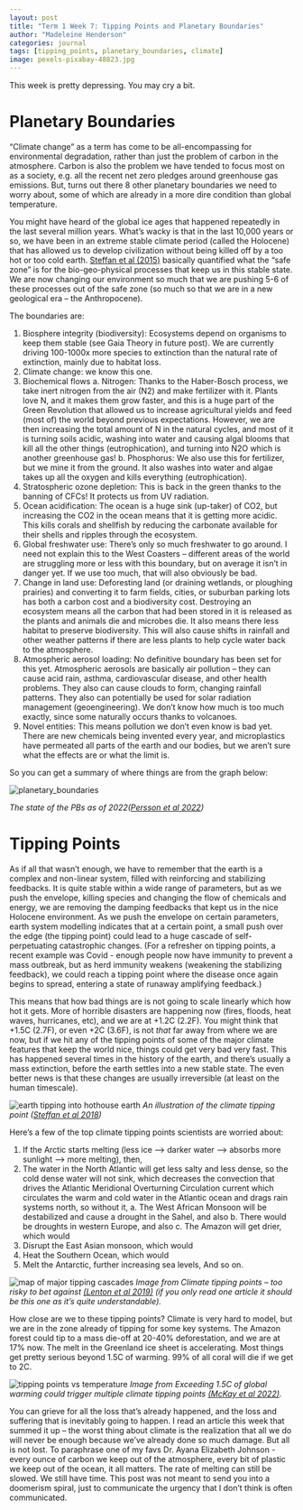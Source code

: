 ```yaml
---
layout: post
title: "Term 1 Week 7: Tipping Points and Planetary Boundaries"
author: "Madeleine Henderson"
categories: journal
tags: [tipping_points, planetary_boundaries, climate]
image: pexels-pixabay-48823.jpg
---
```

This week is pretty depressing. You may cry a bit.

# Planetary Boundaries 
“Climate change” as a term has come to be all-encompassing for environmental degradation, rather than just the problem of carbon in the atmosphere. Carbon is also the problem we have tended to focus most on as a society, e.g. all the recent net zero pledges around greenhouse gas emissions. But, turns out there 8 other planetary boundaries we need to worry about, some of which are already in a more dire condition than global temperature. 

You might have heard of the global ice ages that happened repeatedly in the last several million years. What’s wacky is that in the last 10,000 years or so, we have been in an extreme stable climate period (called the Holocene) that has allowed us to develop civilization without being killed off by a too hot or too cold earth. [Steffan et al (2015)](https://doi.org/10.1126/science.1259855) basically quantified what the “safe zone” is for the bio-geo-physical processes that keep us in this stable state. We are now changing our environment so much that we are pushing 5-6 of these processes out of the safe zone (so much so that we are in a new geological era – the Anthropocene). 

The boundaries are: 
1.	Biosphere integrity (biodiversity): Ecosystems depend on organisms to keep them stable (see Gaia Theory in future post). We are currently driving 100-1000x more species to extinction than the natural rate of extinction, mainly due to habitat loss. 
2.	Climate change: we know this one. 
3.	Biochemical flows 
    a.	Nitrogen: Thanks to the Haber-Bosch process, we take inert nitrogen from the air (N2) and make fertilizer with it. Plants love N, and it makes them grow faster, and this is a huge part of the Green Revolution that allowed us to increase agricultural yields and feed (most of) the world beyond previous expectations. However, we are then increasing the total amount of N in the natural cycles, and most of it is turning soils acidic, washing into water and causing algal blooms that kill all the other things (eutrophication), and turning into N2O which is another greenhouse gas! 
    b.	Phosphorus: We also use this for fertilizer, but we mine it from the ground. It also washes into water and algae takes up all the oxygen and kills everything (eutrophication). 
4.	Stratospheric ozone depletion: This is back in the green thanks to the banning of CFCs! It protects us from UV radiation.
5.	Ocean acidification: The ocean is a huge sink (up-taker) of CO2, but increasing the CO2 in the ocean means that it is getting more acidic. This kills corals and shellfish by reducing the carbonate available for their shells and ripples through the ecosystem. 
6.	Global freshwater use: There’s only so much freshwater to go around. I need not explain this to the West Coasters – different areas of the world are struggling more or less with this boundary, but on average it isn’t in danger yet. If we use too much, that will also obviously be bad. 
7.	Change in land use: Deforesting land (or draining wetlands, or ploughing prairies) and converting it to farm fields, cities, or suburban parking lots has both a carbon cost and a biodiversity cost. Destroying an ecosystem means all the carbon that had been stored in it is released as the plants and animals die and microbes die. It also means there less habitat to preserve biodiversity. This will also cause shifts in rainfall and other weather patterns if there are less plants to help cycle water back to the atmosphere.
8.	Atmospheric aerosol loading: No definitive boundary has been set for this yet. Atmospheric aerosols are basically air pollution – they can cause acid rain, asthma, cardiovascular disease, and other health problems. They also can cause clouds to form, changing rainfall patterns. They also can potentially be used for solar radiation management (geoengineering). We don’t know how much is too much exactly, since some naturally occurs thanks to volcanoes.
9.	Novel entities: This means pollution we don’t even know is bad yet. There are new chemicals being invented every year, and microplastics have permeated all parts of the earth and our bodies, but we aren’t sure what the effects are or what the limit is. 

So you can get a summary of where things are from the graph below: 

![planetary_boundaries](../assets/img/planetary_boundaries_2022.png)

_The state of the PBs as of 2022([Persson et al 2022](https://doi.org/10.1021/acs.est.1c04158))_

# Tipping Points
As if all that wasn’t enough, we have to remember that the earth is a complex and non-linear system, filled with reinforcing and stabilizing feedbacks. It is quite stable within a wide range of parameters, but as we push the envelope, killing species and changing the flow of chemicals and energy, we are removing the damping feedbacks that kept us in the nice Holocene environment. As we push the envelope on certain parameters, earth system modelling indicates that at a certain point, a small push over the edge (the tipping point) could lead to a huge cascade of self-perpetuating catastrophic changes. (For a refresher on tipping points, a recent example was Covid - enough people now have immunity to prevent a mass outbreak, but as herd immunity weakens (weakening the stabilizing feedback), we could reach a tipping point where the disease once again begins to spread, entering a state of runaway amplifying feedback.) 

This means that how bad things are is not going to scale linearly which how hot it gets. More of horrible disasters are happening now (fires, floods, heat waves, hurricanes, etc), and we are at +1.2C (2.2F). You might think that +1.5C (2.7F), or even +2C (3.6F), is not *that* far away from where we are now, but if we hit any of the tipping points of some of the major climate features that keep the world nice, things could get very bad very fast. This has happened several times in the history of the earth, and there’s usually a mass extinction, before the earth settles into a new stable state. The even better news is that these changes are usually irreversible (at least on the human timescale). 

![earth tipping into hothouse earth](../assets/img/pnas.webp)
_An illustration of the climate tipping point ([Steffan et al 2018](https://doi.org/10.1073/pnas.1810141115))_

Here’s a few of the top climate tipping points scientists are worried about: 

1.	If the Arctic starts melting (less ice --> darker water --> absorbs more sunlight --> more melting), then,
2.	The water in the North Atlantic will get less salty and less dense, so the cold dense water will not sink, which decreases the convection that drives the Atlantic Meridional Overturning Circulation current which circulates the warm and cold water in the Atlantic ocean and drags rain systems north, so without it, 
    a.	The West African Monsoon will be destabilized and cause a drought in the Sahel, and also
    b.	There would be droughts in western Europe, and also
    c.	The Amazon will get drier, which would 
3.	Disrupt the East Asian monsoon, which would 
4.	Heat the Southern Ocean, which would 
5.	Melt the Antarctic, further increasing sea levels,
And so on. 

![map of major tipping cascades](../assets/img/tipping_map.webp)
_Image from Climate tipping points – too risky to bet against [(Lenton et al 2019)](https://www.nature.com/articles/d41586-019-03595-0) (if you only read one article it should be this one as it’s quite understandable)._

How close are we to these tipping points? Climate is very hard to model, but we are in the zone already of tipping for some key systems. The Amazon forest could tip to a mass die-off at 20-40% deforestation, and we are at 17% now. The melt in the Greenland ice sheet is accelerating. Most things get pretty serious beyond 1.5C of warming. 99% of all coral will die if we get to 2C. 

![tipping points vs temperature](../assets/img/science.abn7950-f2.jpg)
_Image from Exceeding 1.5C of global warming could trigger multiple climate tipping points [(McKay et al 2022)](https://doi.org/10.1126/science.abn7950)._

You can grieve for all the loss that’s already happened, and the loss and suffering that is inevitably going to happen. I read an article this week that summed it up – the worst thing about climate is the realization that all we do will never be enough because we’ve already done so much damage. But all is not lost. To paraphrase one of my favs Dr. Ayana Elizabeth Johnson - every ounce of carbon we keep out of the atmosphere, every bit of plastic we keep out of the ocean, it all matters. The rate of melting can still be slowed. We still have time. This post was not meant to send you into a doomerism spiral,  just to communicate the urgency that I don’t think is often communicated. 
